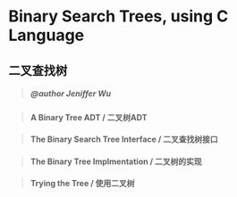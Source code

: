 # Binary Search Trees, using C Language

## 二叉查找树
> ##### @author Jeniffer Wu

> #### A Binary Tree ADT / 二叉树ADT

> #### The Binary Search Tree Interface / 二叉查找树接口

> #### The Binary Tree Implmentation / 二叉树的实现

> #### Trying the Tree / 使用二叉树
